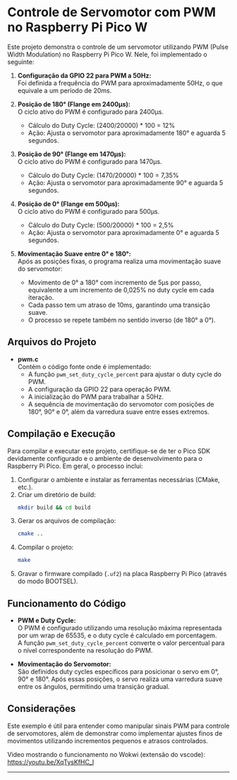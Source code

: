 # Controle de Servomotor com PWM no Raspberry Pi Pico W

Este projeto demonstra o controle de um servomotor utilizando PWM (Pulse Width Modulation) no Raspberry Pi Pico W. Nele, foi implementado o seguinte:

1. **Configuração da GPIO 22 para PWM a 50Hz:**  
   Foi definida a frequência do PWM para aproximadamente 50Hz, o que equivale a um período de 20ms.

2. **Posição de 180° (Flange em 2400µs):**  
   O ciclo ativo do PWM é configurado para 2400µs.  
   - Cálculo do Duty Cycle: (2400/20000) * 100 = 12%  
   - Ação: Ajusta o servomotor para aproximadamente 180° e aguarda 5 segundos.

3. **Posição de 90° (Flange em 1470µs):**  
   O ciclo ativo do PWM é configurado para 1470µs.  
   - Cálculo do Duty Cycle: (1470/20000) * 100 = 7,35%  
   - Ação: Ajusta o servomotor para aproximadamente 90° e aguarda 5 segundos.

4. **Posição de 0° (Flange em 500µs):**  
   O ciclo ativo do PWM é configurado para 500µs.  
   - Cálculo do Duty Cycle: (500/20000) * 100 = 2,5%  
   - Ação: Ajusta o servomotor para aproximadamente 0° e aguarda 5 segundos.

5. **Movimentação Suave entre 0° e 180°:**  
   Após as posições fixas, o programa realiza uma movimentação suave do servomotor:
   - Movimento de 0° a 180° com incremento de 5µs por passo, equivalente a um incremento de 0,025% no duty cycle em cada iteração.
   - Cada passo tem um atraso de 10ms, garantindo uma transição suave.
   - O processo se repete também no sentido inverso (de 180° a 0°).

## Arquivos do Projeto

- **pwm.c**  
  Contém o código fonte onde é implementado:
  - A função `pwm_set_duty_cycle_percent` para ajustar o duty cycle do PWM.
  - A configuração da GPIO 22 para operação PWM.
  - A inicialização do PWM para trabalhar a 50Hz.
  - A sequência de movimentação do servomotor com posições de 180°, 90° e 0°, além da varredura suave entre esses extremos.

## Compilação e Execução

Para compilar e executar este projeto, certifique-se de ter o Pico SDK devidamente configurado e o ambiente de desenvolvimento para o Raspberry Pi Pico. Em geral, o processo inclui:

1. Configurar o ambiente e instalar as ferramentas necessárias (CMake, etc.).
2. Criar um diretório de build:
   ```bash
   mkdir build && cd build
   ```
3. Gerar os arquivos de compilação:
   ```bash
   cmake ..
   ```
4. Compilar o projeto:
   ```bash
   make
   ```
5. Gravar o firmware compilado (`.uf2`) na placa Raspberry Pi Pico (através do modo BOOTSEL).

## Funcionamento do Código

- **PWM e Duty Cycle:**  
  O PWM é configurado utilizando uma resolução máxima representada por um wrap de 65535, e o duty cycle é calculado em porcentagem.  
  A função `pwm_set_duty_cycle_percent` converte o valor percentual para o nível correspondente na resolução do PWM.

- **Movimentação do Servomotor:**  
  São definidos duty cycles específicos para posicionar o servo em 0°, 90° e 180°. Após essas posições, o servo realiza uma varredura suave entre os ângulos, permitindo uma transição gradual.

## Considerações

Este exemplo é útil para entender como manipular sinais PWM para controle de servomotores, além de demonstrar como implementar ajustes finos de movimentos utilizando incrementos pequenos e atrasos controlados.

Video mostrando o funcionamento no Wokwi (extensão do vscode): https://youtu.be/XqTysKfHC_I

--- 
